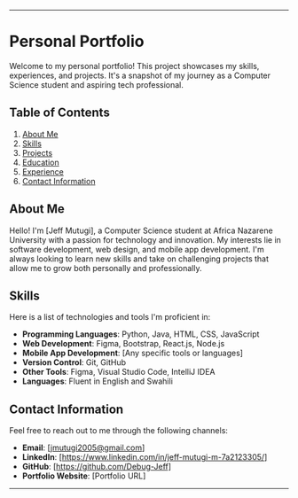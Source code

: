 
---

# Personal Portfolio

Welcome to my personal portfolio! This project showcases my skills, experiences, and projects. It's a snapshot of my journey as a Computer Science student and aspiring tech professional.

## Table of Contents

1. [About Me](#about-me)
2. [Skills](#skills)
3. [Projects](#projects)
4. [Education](#education)
5. [Experience](#experience)
6. [Contact Information](#contact-information)

## About Me

Hello! I'm [Jeff Mutugi], a Computer Science student at Africa Nazarene University with a passion for technology and innovation. My interests lie in software development, web design, and mobile app development. I'm always looking to learn new skills and take on challenging projects that allow me to grow both personally and professionally.

## Skills

Here is a list of technologies and tools I'm proficient in:

- **Programming Languages**: Python, Java, HTML, CSS, JavaScript
- **Web Development**: Figma, Bootstrap, React.js, Node.js
- **Mobile App Development**: [Any specific tools or languages]
- **Version Control**: Git, GitHub
- **Other Tools**: Figma, Visual Studio Code, IntelliJ IDEA
- **Languages**: Fluent in English and Swahili

## Contact Information

Feel free to reach out to me through the following channels:

- **Email**: [jmutugi2005@gmail.com]
- **LinkedIn**: [https://www.linkedin.com/in/jeff-mutugi-m-7a2123305/]
- **GitHub**: [https://github.com/Debug-Jeff]
- **Portfolio Website**: [Portfolio URL]

---
